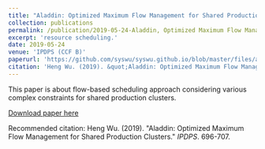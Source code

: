 ```yaml
---
title: "Aladdin: Optimized Maximum Flow Management for Shared Production Clusters"
collection: publications
permalink: /publication/2019-05-24-Aladdin, Optimized Maximum Flow Management for Shared Production Clusters-1
excerpt: 'resource scheduling.'
date: 2019-05-24
venue: 'IPDPS (CCF B)'
paperurl: 'https://github.com/syswu/syswu.github.io/blob/master/files/aladdin_ipdps19.pdf'
citation: 'Heng Wu. (2019). &quot;Aladdin: Optimized Maximum Flow Management for Shared Production Clusters.&quot; <i>IPDPS</i>. 696-707.'
---
```

This paper is about flow-based scheduling approach considering various complex constraints for shared production clusters.

[Download paper here](https://github.com/syswu/syswu.github.io/blob/master/files/aladdin_ipdps19.pdf)

Recommended citation: Heng Wu. (2019). "Aladdin: Optimized Maximum Flow Management for Shared Production Clusters." <i>IPDPS</i>. 696-707.